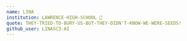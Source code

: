 ```yaml
---
name: LINA
institution: LAWRENCE-HIGH-SCHOOL 🚩 
quote: THEY-TRIED-TO-BURY-US-BUT-THEY-DIDN'T-KNOW-WE-WERE-SEEDS! 
github_user: LINASC3-AI
---
```

